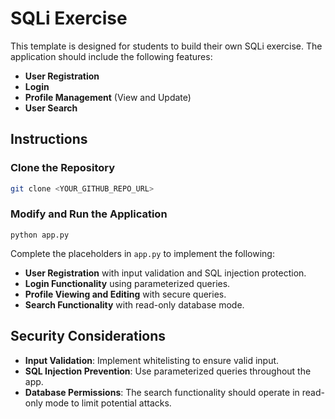 # SQLi Exercise


This template is designed for students to build their own SQLi exercise. The application should include the following features:

- **User Registration**
- **Login**
- **Profile Management** (View and Update)
- **User Search**

## Instructions

### Clone the Repository

```bash
git clone <YOUR_GITHUB_REPO_URL>
```


### Modify and Run the Application

```
python app.py
```

Complete the placeholders in `app.py` to implement the following:

- **User Registration** with input validation and SQL injection protection.
- **Login Functionality** using parameterized queries.
- **Profile Viewing and Editing** with secure queries.
- **Search Functionality** with read-only database mode.

## Security Considerations

- **Input Validation**: Implement whitelisting to ensure valid input.
- **SQL Injection Prevention**: Use parameterized queries throughout the app.
- **Database Permissions**: The search functionality should operate in read-only mode to limit potential attacks.